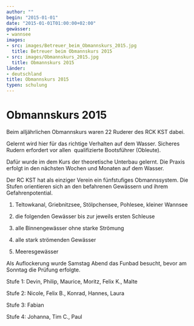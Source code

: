 ```yaml
---
author: ""
begin: "2015-01-01"
date: "2015-01-01T01:00:00+02:00"
gewässer:
- wannsee
images:
- src: images/Betreuer_beim_Obmannskurs_2015.jpg
  title: Betreuer beim Obmannskurs 2015
- src: images/Obmannskurs_2015.jpg
  title: Obmannskurs 2015
länder: 
- deutschland
title: Obmannskurs 2015
typen: schulung
---
```



# Obmannskurs 2015


Beim alljährlichen Obmannskurs waren 22 Ruderer des RCK KST dabei.

Gelernt wird hier für das richtige Verhalten auf dem Wasser. Sicheres Rudern erfordert vor allen  qualifizierte Bootsführer (Obleute).

Dafür wurde im dem Kurs der theoretische Unterbau gelernt. Die Praxis erfolgt in den nächsten Wochen und Monaten auf dem Wasser.

Der RC KST hat als einziger Verein ein fünfstufiges Obmannssystem. Die Stufen orientieren sich an den befahrenen Gewässern und ihrem Gefahrenpotential.

1) Teltowkanal, Griebnitzsee, Stölpchensee, Pohlesee, kleiner Wannsee

2) die folgenden Gewässer bis zur jeweils ersten Schleuse

3) alle Binnengewässer ohne starke Strömung

4) alle stark strömenden Gewässer

5) Meeresgewässer

Als Auflockerung wurde Samstag Abend das Funbad besucht, bevor am Sonntag die Prüfung erfolgte.

Stufe 1: Devin, Philip, Maurice, Moritz, Felix K., Malte

Stufe 2: Nicole, Felix B., Konrad, Hannes, Laura

Stufe 3: Fabian

Stufe 4: Johanna, Tim C., Paul
